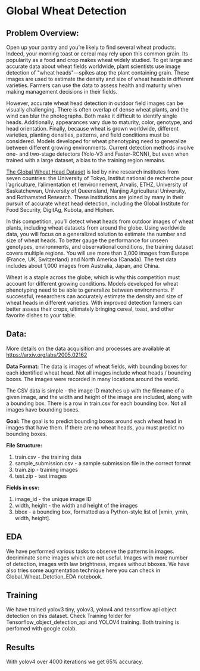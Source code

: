 # Global Wheat Detection

## Problem Overview:

Open up your pantry and you’re likely to find several wheat products. Indeed, your morning toast or cereal may rely upon this common grain. Its popularity as a food and crop makes wheat widely studied. To get large and accurate data about wheat fields worldwide, plant scientists use image detection of "wheat heads"—spikes atop the plant containing grain. These images are used to estimate the density and size of wheat heads in different varieties. Farmers can use the data to assess health and maturity when making management decisions in their fields.

However, accurate wheat head detection in outdoor field images can be visually challenging. There is often overlap of dense wheat plants, and the wind can blur the photographs. Both make it difficult to identify single heads. Additionally, appearances vary due to maturity, color, genotype, and head orientation. Finally, because wheat is grown worldwide, different varieties, planting densities, patterns, and field conditions must be considered. Models developed for wheat phenotyping need to generalize between different growing environments. Current detection methods involve one- and two-stage detectors (Yolo-V3 and Faster-RCNN), but even when trained with a large dataset, a bias to the training region remains.

[The Global Wheat Head Dataset](http://www.global-wheat.com/2020-challenge/) is led by nine research institutes from seven countries: the University of Tokyo, Institut national de recherche pour l’agriculture, l’alimentation et l’environnement, Arvalis, ETHZ, University of Saskatchewan, University of Queensland, Nanjing Agricultural University, and Rothamsted Research. These institutions are joined by many in their pursuit of accurate wheat head detection, including the Global Institute for Food Security, DigitAg, Kubota, and Hiphen.

In this competition, you’ll detect wheat heads from outdoor images of wheat plants, including wheat datasets from around the globe. Using worldwide data, you will focus on a generalized solution to estimate the number and size of wheat heads. To better gauge the performance for unseen genotypes, environments, and observational conditions, the training dataset covers multiple regions. You will use more than 3,000 images from Europe (France, UK, Switzerland) and North America (Canada). The test data includes about 1,000 images from Australia, Japan, and China.

Wheat is a staple across the globe, which is why this competition must account for different growing conditions. Models developed for wheat phenotyping need to be able to generalize between environments. If successful, researchers can accurately estimate the density and size of wheat heads in different varieties. With improved detection farmers can better assess their crops, ultimately bringing cereal, toast, and other favorite dishes to your table.

## Data:
More details on the data acquisition and processes are available at https://arxiv.org/abs/2005.02162

<b>Data Format:</b>
The data is images of wheat fields, with bounding boxes for each identified wheat head. Not all images include wheat heads / bounding boxes. The images were recorded in many locations around the world.

The CSV data is simple - the image ID matches up with the filename of a given image, and the width and height of the image are included, along with a bounding box. There is a row in train.csv for each bounding box. Not all images have bounding boxes.

<b>Goal:</b> The goal is to predict bounding boxes around each wheat head in images that have them. If there are no wheat heads, you must predict no bounding boxes.

<b>File Structure:</b>
1. train.csv - the training data
2. sample_submission.csv - a sample submission file in the correct format
3. train.zip - training images
4. test.zip - test images

<b>Fields in csv:</b>
1. image_id - the unique image ID
2. width, height - the width and height of the images
3. bbox - a bounding box, formatted as a Python-style list of [xmin, ymin, width, height].

## EDA

We have performed various tasks to observe the patterns in images. decriminate some images which are not useful. Images with more number of detection, images with law brightness, imgaes without bboxes. We have also tries some augmentation technique here you can check in Global_Wheat_Detction_EDA notebook.

## Training

We have trained yolov3 tiny, yolov3, yolov4 and tensorflow api object detection on this dataset. Check Training folder for Tensorflow_object_detection_api and YOLOV4 training. Both training is perfomed with google colab. 

## Results

With yolov4 over 4000 iterations we get 65% accuracy. 
